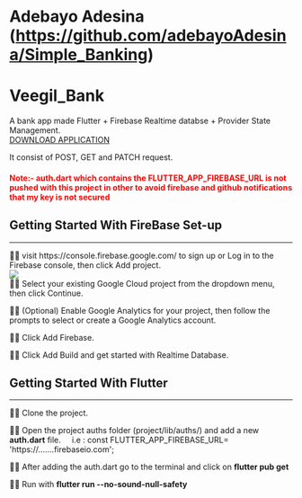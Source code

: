 # Adebayo Adesina (https://github.com/adebayoAdesina/Simple_Banking)

# Veegil_Bank

A bank app made Flutter + Firebase Realtime databse + Provider State Management.
<br/>
<a href='https://files.fm/f/ah43p69c5' download >DOWNLOAD APPLICATION</a>
<br/>

It consist of POST, GET and PATCH request.

<h4 style="color: red;">Note:-  auth.dart which contains the FLUTTER_APP_FIREBASE_URL is not pushed with this project in other to avoid firebase and github notifications that my key is not secured</h4>

## Getting Started With FireBase Set-up

<hr>
✍🏻 visit https://console.firebase.google.com/ to sign up or Log in to the Firebase console, then click Add project.
<br/>
<img src='https://construct-static.com/images/v1027/uploads/articleuploadobject/0/images/17984/capture-53.png'/>
<br/>
✍🏻 Select your existing Google Cloud project from the dropdown menu, then click Continue.

✍🏻 (Optional) Enable Google Analytics for your project, then follow the prompts to select or create a Google Analytics account.

✍🏻 Click Add Firebase.

✍🏻 Click Add Build and get started with Realtime Database.


## Getting Started With Flutter

<hr/>
✍🏻 Clone the project.

✍🏻 Open the project auths folder (project/lib/auths/) and add a new <b>auth.dart</b> file.
&nbsp; &nbsp; i.e : const FLUTTER_APP_FIREBASE_URL= 'https://.......firebaseio.com';

✍🏻 After adding the auth.dart go to the terminal and click on <b>flutter pub get </b>

✍🏻 Run with <b>flutter run --no-sound-null-safety</b>


